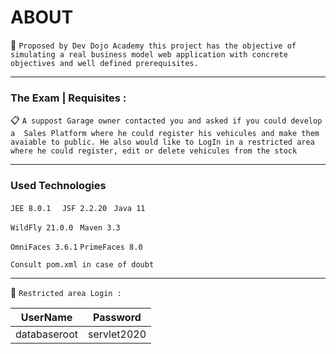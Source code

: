 # ABOUT

:blue_book: `Proposed by Dev Dojo Academy this project has the objective of simulating a real business model web application with concrete objectives and well defined prerequisites.
 `

*******
 
### The Exam  | Requisites :
  
:clipboard: ` A suppost Garage owner contacted you and asked if you could develop a  Sales Platform where he could register his vehicules and make them avaiable to public.
He also would like to LogIn in a restricted area where he could register, edit or delete vehicules from the stock `
 
*******
### Used Technologies 
`JEE 8.0.1  `
`JSF 2.2.20 `
`Java 11`

`WildFly 21.0.0 `
`Maven 3.3`

`OmniFaces 3.6.1`
`PrimeFaces 8.0`

` Consult pom.xml in case of doubt  `


*******

:closed_lock_with_key: `Restricted area Login : ` 

 | UserName      |  Password     |
 | ------------- |:-------------:| 
 | databaseroot  | servlet2020   |
 

